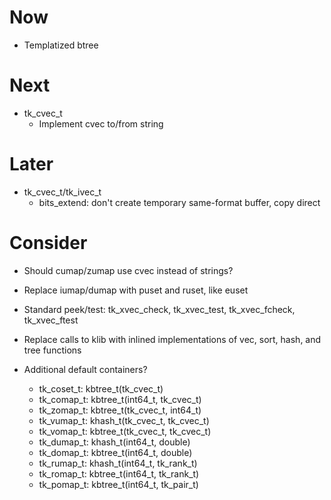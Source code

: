 # Now

- Templatized btree

# Next

- tk_cvec_t
    - Implement cvec to/from string

# Later

- tk_cvec_t/tk_ivec_t
    - bits_extend: don't create temporary same-format buffer, copy direct

# Consider

- Should cumap/zumap use cvec instead of strings?

- Replace iumap/dumap with puset and ruset, like euset

- Standard peek/test: tk_xvec_check, tk_xvec_test, tk_xvec_fcheck, tk_xvec_ftest

- Replace calls to klib with inlined implementations of vec, sort, hash, and
  tree functions

- Additional default containers?
    - tk_coset_t: kbtree_t(tk_cvec_t)
    - tk_comap_t: kbtree_t(int64_t, tk_cvec_t)
    - tk_zomap_t: kbtree_t(tk_cvec_t, int64_t)
    - tk_vumap_t: khash_t(tk_cvec_t, tk_cvec_t)
    - tk_vomap_t: kbtree_t(tk_cvec_t, tk_cvec_t)
    - tk_dumap_t: khash_t(int64_t, double)
    - tk_domap_t: kbtree_t(int64_t, double)
    - tk_rumap_t: khash_t(int64_t, tk_rank_t)
    - tk_romap_t: kbtree_t(int64_t, tk_rank_t)
    - tk_pomap_t: kbtree_t(int64_t, tk_pair_t)
